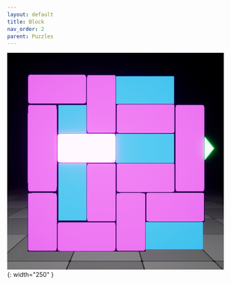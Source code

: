 ```yaml
---
layout: default
title: Block
nav_order: 2
parent: Puzzles
---
```


![](../../assets/images/block.png){: width="250" }
